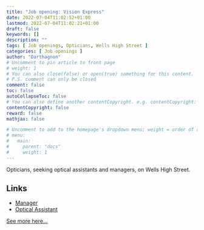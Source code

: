 ```yaml
---
title: "Job opening: Vision Express"
date: 2022-07-04T11:02:52+01:00
lastmod: 2022-07-04T11:02:21+01:00
draft: false
keywords: []
description: ""
tags: [ Job openings, Opticians, Wells High Street ]
categories: [ Job openings ]
author: "Darthagnon"
# Uncomment to pin article to front page
# weight: 1
# You can also close(false) or open(true) something for this content.
# P.S. comment can only be closed
comment: false
toc: false
autoCollapseToc: false
# You can also define another contentCopyright. e.g. contentCopyright: "This is another copyright."
contentCopyright: false
reward: false
mathjax: false

# Uncomment to add to the homepage's dropdown menu; weight = order of article
# menu:
#   main:
#     parent: "docs"
#     weight: 1
---
```


Opticians, seeking optical assistants and managers, on Wells High Street.

<!--more-->

## Links
- [Manager](https://www.visionexpresscareers.com/job/store-manager-in-wells-jid-2244)
- [Optical Assistant](https://www.visionexpresscareers.com/job/retail-optical-assistant-in-wells-jid-2487)

[See more here...](https://www.visionexpresscareers.com/jobs?q=wells)
